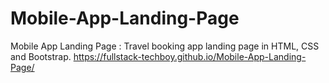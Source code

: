 # Mobile-App-Landing-Page
Mobile App Landing Page : Travel booking app landing page in HTML, CSS and Bootstrap.
https://fullstack-techboy.github.io/Mobile-App-Landing-Page/

